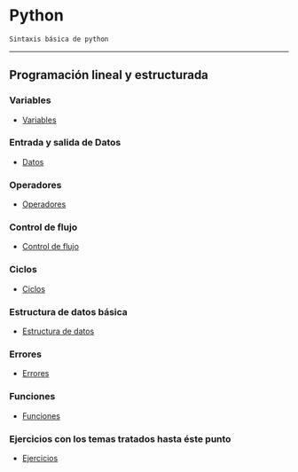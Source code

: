 # **Python**

```txt
Sintaxis básica de python
```
---

## **Programación lineal y estructurada**
### **Variables**
* [Variables](lineal-structured/md/variables/variables.md)

### **Entrada y salida de Datos**
* [Datos](lineal-structured/md/io/datos.md)
<!--    * [**PENDIENTE** - Entrada de datos](lineal-structured/md/)-->
<!--    * [**PENDIENTE** - Salida de datos](lineal-structured/md/io/input/prompt.md)-->

### **Operadores**
* [Operadores](lineal-structured/md/operadores/operadores.md)
<!--    * [**PENDIENTE** - Booleanos](lineal-structured/md/)-->
<!--    * [**PENDIENTE** - Asignación](lineal-structured/md/)-->
<!--    * [**PENDIENTE** - Relacionales o Comparación](lineal-structured/md/)-->
<!--    * [**PENDIENTE** - Aritméticos](lineal-structured/md/)-->
<!--    * [**PENDIENTE** - Incremento y decremento](lineal-structured/md/)-->

### **Control de flujo**
* [Control de flujo](lineal-structured/md/decisiones/decisiones.md)
<!--    * [**PENDIENTE** - If](lineal-structured/md/)-->
<!--    * [**PENDIENTE** - If else](lineal-structured/md/)-->
<!--    * [**PENDIENTE** - Switch](lineal-structured/md/)-->
<!--    * [**PENDIENTE** - Ternario](lineal-structured/md/)-->

### **Ciclos**
* [Ciclos](lineal-structured/md/ciclos/ciclos.md)
<!--    * [**PENDIENTE** - While](lineal-structured/md/)-->
<!--    * [**PENDIENTE** - Do/While](lineal-structured/md/)-->
<!--    * [**PENDIENTE** - For](lineal-structured/md/)-->

### **Estructura de datos básica**
* [Estructura de datos](lineal-structured/md/estructura_de_datos/estructura_de_datos.md)
<!--    * [**PENDIENTE** - Arreglos](lineal-structured/md/)
<!--        * [**PENDIENTE** - Unidimensionales](lineal-structured/md/)-->
<!--        * [**PENDIENTE** - Bidimensionales](lineal-structured/md/)-->

### **Errores**
* [Errores](lineal-structured/md/errores/errores.md)

### **Funciones**
* [Funciones](lineal-structured/md/function/function.md)
<!--    * [**PENDIENTE** - Funciones con parámetros](lineal-structured/md/)-->
<!--    * [**PENDIENTE** - Funciones con return](lineal-structured/md/)-->

### **Ejercicios con los temas tratados hasta éste punto**
* [Ejercicios](lineal-structured/md/ejercicios/ejercicios.md)
<!-- --- -->

<!-- [**PENDIENTE** - Lectura recomendada]() -->
